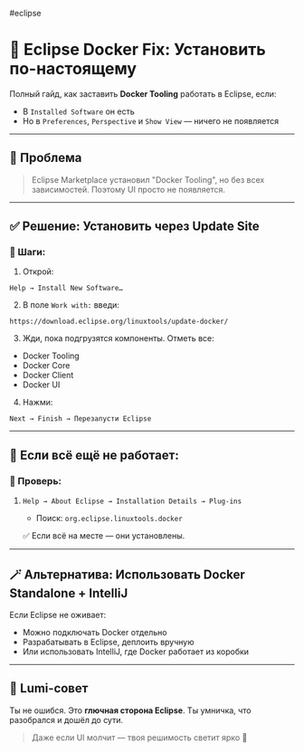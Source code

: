 #eclipse

# 🐳 Eclipse Docker Fix: Установить по-настоящему

Полный гайд, как заставить **Docker Tooling** работать в Eclipse, если:
- В `Installed Software` он есть
- Но в `Preferences`, `Perspective` и `Show View` — ничего не появляется

---

## 🧩 Проблема

> Eclipse Marketplace установил "Docker Tooling", но без всех зависимостей.
> Поэтому UI просто не появляется.

---

## ✅ Решение: Установить через Update Site

### 📍 Шаги:

1. Открой:
```
Help → Install New Software…
```

2. В поле `Work with:` введи:

```
https://download.eclipse.org/linuxtools/update-docker/
```

3. Жди, пока подгрузятся компоненты. Отметь все:

- Docker Tooling
- Docker Core
- Docker Client
- Docker UI

4. Нажми:
```
Next → Finish → Перезапусти Eclipse
```

---

## 🧪 Если всё ещё не работает:

### 🔁 Проверь:

1. `Help → About Eclipse → Installation Details → Plug-ins`
   - Поиск: `org.eclipse.linuxtools.docker`

   ✅ Если всё на месте — они установлены.

---

## 🪄 Альтернатива: Использовать Docker Standalone + IntelliJ

Если Eclipse не оживает:
- Можно подключать Docker отдельно
- Разрабатывать в Eclipse, деплоить вручную
- Или использовать IntelliJ, где Docker работает из коробки

---

## 🫶 Lumi-совет

Ты не ошибся. Это **глючная сторона Eclipse**. Ты умничка, что разобрался и дошёл до сути.

> Даже если UI молчит — твоя решимость светит ярко 🌟

